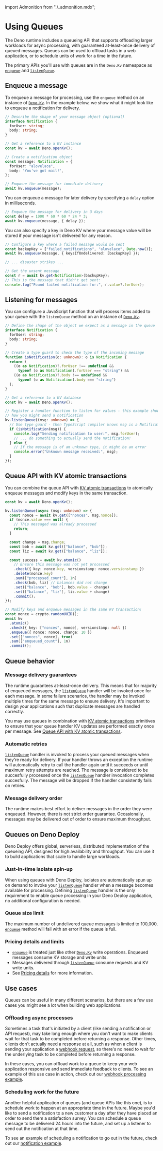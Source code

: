import Admonition from "./_admonition.mdx";

# Using Queues

<Admonition />

The Deno runtime includes a queueing API that supports offloading larger
workloads for async processing, with guaranteed at-least-once delivery of queued
messages. Queues can be used to offload tasks in a web application, or to
schedule units of work for a time in the future.

The primary APIs you'll use with queues are in the `Deno.Kv` namespace as
[`enqueue`](https://deno.land/api?unstable=true&s=Deno.Kv&p=prototype.enqueue)
and
[`listenQueue`](https://deno.land/api?unstable=true&s=Deno.Kv&p=prototype.listenQueue).

## Enqueue a message

To enqueue a message for processing, use the `enqueue` method on an instance of
[`Deno.Kv`](https://deno.land/api?unstable=true&s=Deno.Kv). In the example
below, we show what it might look like to enqueue a notification for delivery.

```ts title="queue_example.ts"
// Describe the shape of your message object (optional)
interface Notification {
  forUser: string;
  body: string;
}

// Get a reference to a KV instance
const kv = await Deno.openKv();

// Create a notification object
const message: Notification = {
  forUser: "alovelace",
  body: "You've got mail!",
};

// Enqueue the message for immediate delivery
await kv.enqueue(message);
```

You can enqueue a message for later delivery by specifying a `delay` option in
milliseconds.

```ts
// Enqueue the message for delivery in 3 days
const delay = 1000 * 60 * 60 * 24 * 3;
await kv.enqueue(message, { delay });
```

You can also specify a key in Deno KV where your message value will be stored if
your message isn't delivered for any reason.

```ts
// Configure a key where a failed message would be sent
const backupKey = ["failed_notifications", "alovelace", Date.now()];
await kv.enqueue(message, { keysIfUndelivered: [backupKey] });

// ... disaster strikes ...

// Get the unsent message
const r = await kv.get<Notification>(backupKey);
// This is the message that didn't get sent:
console.log("Found failed notification for:", r.value?.forUser);
```

## Listening for messages

You can configure a JavaScript function that will process items added to your
queue with the `listenQueue` method on an instance of
[`Deno.Kv`](https://deno.land/api?unstable=true&s=Deno.Kv).

```ts title="listen_example.ts"
// Define the shape of the object we expect as a message in the queue
interface Notification {
  forUser: string;
  body: string;
}

// Create a type guard to check the type of the incoming message
function isNotification(o: unknown): o is Notification {
  return (
    ((o as Notification)?.forUser !== undefined &&
      typeof (o as Notification).forUser === "string") &&
    ((o as Notification)?.body !== undefined &&
      typeof (o as Notification).body === "string")
  );
}

// Get a reference to a KV database
const kv = await Deno.openKv();

// Register a handler function to listen for values - this example shows
// how you might send a notification
kv.listenQueue((msg: unknown) => {
  // Use type guard - then TypeScript compiler knows msg is a Notification
  if (isNotification(msg)) {
    console.log("Sending notification to user:", msg.forUser);
    // ... do something to actually send the notification!
  } else {
    // If the message is of an unknown type, it might be an error
    console.error("Unknown message received:", msg);
  }
});
```

## Queue API with KV atomic transactions

You can combine the queue API with [KV atomic transactions](./transactions.mdx)
to atomically enqueue messages and modify keys in the same transaction.

```ts title="kv_transaction_example.ts"
const kv = await Deno.openKv();

kv.listenQueue(async (msg: unknown) => {
  const nonce = await kv.get(["nonces", msg.nonce]);
  if (nonce.value === null) {
    // This messaged was already processed
    return;
  }

  const change = msg.change;
  const bob = await kv.get(["balance", "bob"]);
  const liz = await kv.get(["balance", "liz"]);

  const success = await kv.atomic()
    // Ensure this message was not yet processed
    .check({ key: nonce.key, versionstamp: nonce.versionstamp })
    .delete(nonce.key)
    .sum(["processed_count"], 1n)
    .check(bob, liz) // balances did not change
    .set(["balance", "bob"], bob.value - change)
    .set(["balance", "liz"], liz.value + change)
    .commit();
});

// Modify keys and enqueue messages in the same KV transaction!
const nonce = crypto.randomUUID();
await kv
  .atomic()
  .check({ key: ["nonces", nonce], versionstamp: null })
  .enqueue({ nonce: nonce, change: 10 })
  .set(["nonces", nonce], true)
  .sum(["enqueued_count"], 1n)
  .commit();
```

## Queue behavior

### Message delivery guarantees

The runtime guarantees at-least-once delivery. This means that for majority of
enqueued messages, the
[`listenQueue`](https://deno.land/api?unstable=true&s=Deno.Kv&p=prototype.listenQueue)
handler will be invoked once for each message. In some failure scenarios, the
handler may be invoked multiple times for the same message to ensure delivery.
It's important to design your applications such that duplicate messages are
handled correctly.

You may use queues in combination with
[KV atomic transactions](https://docs.deno.com/kv/manual/transactions)
primitives to ensure that your queue handler KV updates are performed exactly
once per message. See
[Queue API with KV atomic transactions](#queue-api-with-kv-atomic-transactions).

### Automatic retries

[`listenQueue`](https://deno.land/api?unstable=true&s=Deno.Kv&p=prototype.listenQueue)
handler is invoked to process your queued messages when they're ready for
delivery. If your handler throws an exception the runtime will automatically
retry to call the handler again until it succeeds or until maximum retry
attempts are reached. The message is considered to be succesfully processed once
the
[`listenQueue`](https://deno.land/api?unstable=true&s=Deno.Kv&p=prototype.listenQueue)
handler invocation completes succesfully. The message will be dropped if the
handler consistently fails on retries.

### Message delivery order

The runtime makes best effort to deliver messages in the order they were
enqueued. However, there is not strict order guarantee. Occasionally, messages
may be delivered out of order to ensure maximum throughput.

## Queues on Deno Deploy

Deno Deploy offers global, serverless, distributed implementation of the
queueing API, designed for high availability and throughput. You can use it to
build applications that scale to handle large workloads.

### Just-in-time isolate spin-up

When using queues with Deno Deploy, isolates are automatically spun up on demand
to invoke your
[`listenQueue`](https://deno.land/api?unstable=true&s=Deno.Kv&p=prototype.listenQueue)
handler when a message becomes available for processing. Defining
[`listenQueue`](https://deno.land/api?unstable=true&s=Deno.Kv&p=prototype.listenQueue)
handler is the only requirement to enable queue processing in your Deno Deploy
application, no additional configuration is needed.

### Queue size limit

The maximum number of undelivered queue messages is limited to 100,000.
[`enqueue`](https://deno.land/api?unstable=true&s=Deno.Kv&p=prototype.enqueue)
method will fail with an error if the queue is full.

### Pricing details and limits

- [`enqueue`](https://deno.land/api?unstable=true&s=Deno.Kv&p=prototype.enqueue)
  is treated just like other
  [`Deno.Kv`](https://deno.land/api?unstable=true&s=Deno.Kv) write operations.
  Enqueued messages consume KV storage and write units.
- Messages delivered through
  [`listenQueue`](https://deno.land/api?unstable=true&s=Deno.Kv&p=prototype.listenQueue)
  consume requests and KV write units.
- See [Pricing details](https://deno.com/deploy/docs/pricing) for more
  information.

## Use cases

Queues can be useful in many different scenarios, but there are a few use cases
you might see a lot when building web applications.

### Offloading async processes

Sometimes a task that's initiated by a client (like sending a notification or
API request), may take long enough where you don't want to make clients wait for
that task to be completed before returning a response. Other times, clients
don't actually need a response at all, such as when a client is sending your
application a [webhook request](https://en.wikipedia.org/wiki/Webhook), so
there's no need to wait for the underlying task to be completed before returning
a response.

In these cases, you can offload work to a queue to keep your web application
responsive and send immediate feedback to clients. To see an example of this use
case in action, check out our
[webhook processing example](../tutorials/webhook_processor.md).

### Scheduling work for the future

Another helpful application of queues (and queue APIs like this one), is to
schedule work to happen at an appropriate time in the future. Maybe you'd like
to send a notification to a new customer a day after they have placed an order
to send them a satisfaction survey. You can schedule a queue message to be
delivered 24 hours into the future, and set up a listener to send out the
notification at that time.

To see an example of scheduling a notification to go out in the future, check
out our [notification example](../tutorials/schedule_notification.md).
